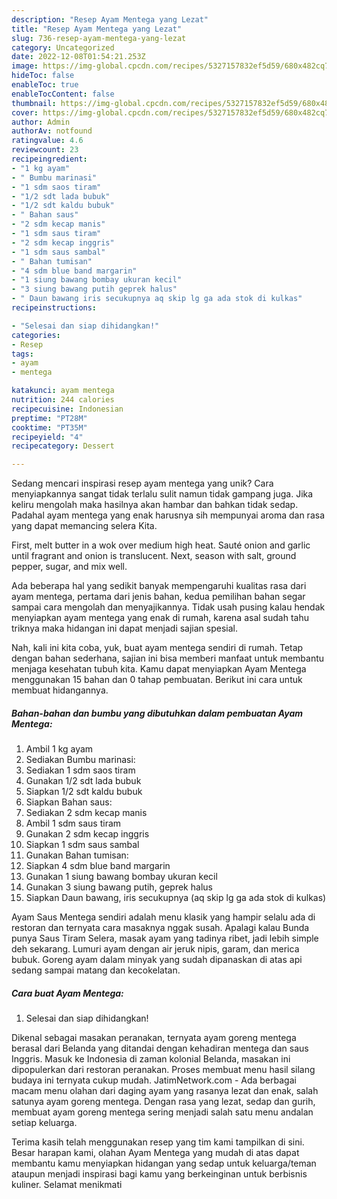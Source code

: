 ```yaml
---
description: "Resep Ayam Mentega yang Lezat"
title: "Resep Ayam Mentega yang Lezat"
slug: 736-resep-ayam-mentega-yang-lezat
category: Uncategorized
date: 2022-12-08T01:54:21.253Z
image: https://img-global.cpcdn.com/recipes/5327157832ef5d59/680x482cq70/ayam-mentega-foto-resep-utama.jpg
hideToc: false
enableToc: true
enableTocContent: false
thumbnail: https://img-global.cpcdn.com/recipes/5327157832ef5d59/680x482cq70/ayam-mentega-foto-resep-utama.jpg
cover: https://img-global.cpcdn.com/recipes/5327157832ef5d59/680x482cq70/ayam-mentega-foto-resep-utama.jpg
author: Admin
authorAv: notfound
ratingvalue: 4.6
reviewcount: 23
recipeingredient:
- "1 kg ayam"
- " Bumbu marinasi"
- "1 sdm saos tiram"
- "1/2 sdt lada bubuk"
- "1/2 sdt kaldu bubuk"
- " Bahan saus"
- "2 sdm kecap manis"
- "1 sdm saus tiram"
- "2 sdm kecap inggris"
- "1 sdm saus sambal"
- " Bahan tumisan"
- "4 sdm blue band margarin"
- "1 siung bawang bombay ukuran kecil"
- "3 siung bawang putih geprek halus"
- " Daun bawang iris secukupnya aq skip lg ga ada stok di kulkas"
recipeinstructions:

- "Selesai dan siap dihidangkan!"
categories:
- Resep
tags:
- ayam
- mentega

katakunci: ayam mentega 
nutrition: 244 calories
recipecuisine: Indonesian
preptime: "PT28M"
cooktime: "PT35M"
recipeyield: "4"
recipecategory: Dessert

---
```





Sedang mencari inspirasi resep ayam mentega yang unik? Cara menyiapkannya sangat tidak terlalu sulit namun tidak gampang juga. Jika keliru mengolah maka hasilnya akan hambar dan bahkan tidak sedap. Padahal ayam mentega yang enak harusnya sih mempunyai aroma dan rasa yang dapat memancing selera Kita.





First, melt butter in a wok over medium high heat. Sauté onion and garlic until fragrant and onion is translucent. Next, season with salt, ground pepper, sugar, and mix well.

Ada beberapa hal yang sedikit banyak mempengaruhi kualitas rasa dari ayam mentega, pertama dari jenis bahan, kedua pemilihan bahan segar sampai cara mengolah dan menyajikannya. Tidak usah pusing kalau hendak menyiapkan ayam mentega yang enak di rumah, karena asal sudah tahu triknya maka hidangan ini dapat menjadi sajian spesial.






Nah, kali ini kita coba, yuk, buat ayam mentega sendiri di rumah. Tetap dengan bahan sederhana, sajian ini bisa memberi manfaat untuk membantu menjaga kesehatan tubuh kita. Kamu dapat menyiapkan Ayam Mentega menggunakan 15 bahan dan 0 tahap pembuatan. Berikut ini cara untuk membuat hidangannya.

<!--inarticleads1-->

##### Bahan-bahan dan bumbu yang dibutuhkan dalam pembuatan Ayam Mentega:

1. Ambil 1 kg ayam
1. Sediakan  Bumbu marinasi:
1. Sediakan 1 sdm saos tiram
1. Gunakan 1/2 sdt lada bubuk
1. Siapkan 1/2 sdt kaldu bubuk
1. Siapkan  Bahan saus:
1. Sediakan 2 sdm kecap manis
1. Ambil 1 sdm saus tiram
1. Gunakan 2 sdm kecap inggris
1. Siapkan 1 sdm saus sambal
1. Gunakan  Bahan tumisan:
1. Siapkan 4 sdm blue band margarin
1. Gunakan 1 siung bawang bombay ukuran kecil
1. Gunakan 3 siung bawang putih, geprek halus
1. Siapkan  Daun bawang, iris secukupnya (aq skip lg ga ada stok di kulkas)


Ayam Saus Mentega sendiri adalah menu klasik yang hampir selalu ada di restoran dan ternyata cara masaknya nggak susah. Apalagi kalau Bunda punya Saus Tiram Selera, masak ayam yang tadinya ribet, jadi lebih simple deh sekarang. Lumuri ayam dengan air jeruk nipis, garam, dan merica bubuk. Goreng ayam dalam minyak yang sudah dipanaskan di atas api sedang sampai matang dan kecokelatan. 

<!--inarticleads2-->

##### Cara buat Ayam Mentega:


1. Selesai dan siap dihidangkan!

Dikenal sebagai masakan peranakan, ternyata ayam goreng mentega berasal dari Belanda yang ditandai dengan kehadiran mentega dan saus Inggris. Masuk ke Indonesia di zaman kolonial Belanda, masakan ini dipopulerkan dari restoran peranakan. Proses membuat menu hasil silang budaya ini ternyata cukup mudah. JatimNetwork.com - Ada berbagai macam menu olahan dari daging ayam yang rasanya lezat dan enak, salah satunya ayam goreng mentega. Dengan rasa yang lezat, sedap dan gurih, membuat ayam goreng mentega sering menjadi salah satu menu andalan setiap keluarga. 

Terima kasih telah menggunakan resep yang tim kami tampilkan di sini. Besar harapan kami, olahan Ayam Mentega yang mudah di atas dapat membantu kamu menyiapkan hidangan yang sedap untuk keluarga/teman ataupun menjadi inspirasi bagi kamu yang berkeinginan untuk berbisnis kuliner. Selamat menikmati
